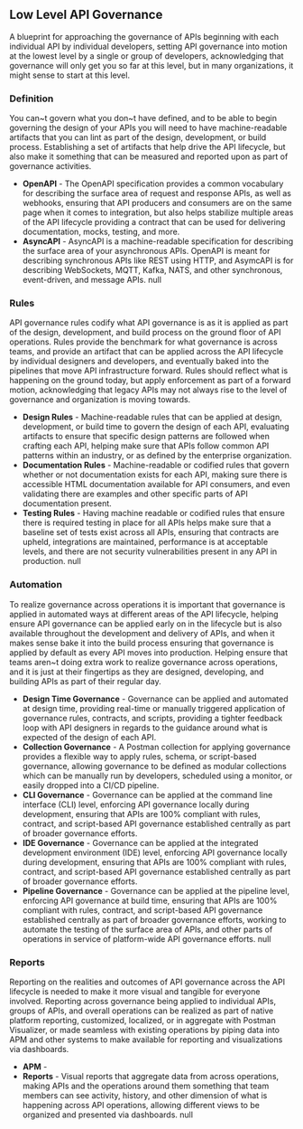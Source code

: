 ## Low Level API Governance 
A blueprint for approaching the governance of APIs beginning with each individual API by individual developers, setting API governance into motion at the lowest level by a single or group of developers, acknowledging that governance will only get you so far at this level, but in many organizations, it might sense to start at this level. 

### Definition 
You can~t govern what you don~t have defined, and to be able to begin governing the design of your APIs you will need to have machine-readable artifacts that you can lint as part of the design, development, or build process. Establishing a set of artifacts that help drive the API lifecycle, but also make it something that can be measured and reported upon as part of governance activities. 

- **OpenAPI** - The OpenAPI specification provides a common vocabulary for describing the surface area of request and response APIs, as well as webhooks, ensuring that API producers and consumers are on the same page when it comes to integration, but also helps stabilize multiple areas of the API lifecycle providing a contract that can be used for delivering documentation, mocks, testing, and more. 
- **AsyncAPI** - AsyncAPI is a machine-readable specification for describing the surface area of your asynchronous APIs. OpenAPI is meant for describing synchronous APIs like REST using HTTP, and AsymcAPI is for describing WebSockets, MQTT, Kafka, NATS, and other synchronous, event-driven, and message APIs. 
null 
### Rules 
API governance rules codify what API governance is as it is applied as part of the design, development, and build process on the ground floor of API operations. Rules provide the benchmark for what governance is across teams, and provide an artifact that can be applied across the API lifecycle by individual designers and developers, and eventually baked into the pipelines that move API infrastructure forward. Rules should reflect what is happening on the ground today, but apply enforcement as part of a forward motion, acknowledging that legacy APIs may not always rise to the level of governance and organization is moving towards. 

- **Design Rules** - Machine-readable rules that can be applied at design, development, or build time to govern the design of each API, evaluating artifacts to ensure that specific design patterns are followed when crafting each API, helping make sure that APIs follow common API patterns within an industry, or as defined by the enterprise organization. 
- **Documentation Rules** - Machine-readable or codified rules that govern whether or not documentation exists for each API, making sure there is accessible HTML documentation available for API consumers, and even validating there are examples and other specific parts of API documentation present. 
- **Testing Rules** - Having machine readable or codified rules that ensure there is required testing in place for all APIs helps make sure that a baseline set of tests exist across all APIs, ensuring that contracts are upheld, integrations are maintained, performance is at acceptable levels, and there are not security vulnerabilities present in any API in production. 
null 
### Automation 
To realize governance across operations it is important that governance is applied in automated ways at different areas of the API lifecycle, helping ensure API governance can be applied early on in the lifecycle but is also available throughout the development and delivery of APIs, and when it makes sense bake it into the build process ensuring that governance is applied by default as every API moves into production. Helping ensure that teams aren~t doing extra work to realize governance across operations, and it is just at their fingertips as they are designed, developing, and building APIs as part of their regular day. 

- **Design Time Governance** - Governance can be applied and automated at design time, providing real-time or manually triggered application of governance rules, contracts, and scripts, providing a tighter feedback loop with API designers in regards to the guidance around what is expected of the design of each API. 
- **Collection Governance** - A Postman collection for applying governance provides a flexible way to apply rules, schema, or script-based governance, allowing governance to be defined as modular collections which can be manually run by developers, scheduled using a monitor, or easily dropped into a CI/CD pipeline. 
- **CLI Governance** - Governance can be applied at the command line interface (CLI) level, enforcing API governance locally during development, ensuring that APIs are 100% compliant with rules, contract, and script-based API governance established centrally as part of broader governance efforts. 
- **IDE Governance** - Governance can be applied at the integrated development environment (IDE) level, enforcing API governance locally during development, ensuring that APIs are 100% compliant with rules, contract, and script-based API governance established centrally as part of broader governance efforts. 
- **Pipeline Governance** - Governance can be applied at the pipeline level, enforcing API governance at build time, ensuring that APIs are 100% compliant with rules, contract, and script-based API governance established centrally as part of broader governance efforts, working to automate the testing of the surface area of APIs, and other parts of operations in service of platform-wide API governance efforts. 
null 
### Reports 
Reporting on the realities and outcomes of API governance across the API lifecycle is needed to make it more visual and tangible for everyone involved. Reporting across governance being applied to individual APIs, groups of APIs, and overall operations can be realized as part of native platform reporting, customized, localized, or in aggregate with Postman Visualizer, or made seamless with existing operations by piping data into APM and other systems to make available for reporting and visualizations via dashboards. 

- **APM** -  
- **Reports** - Visual reports that aggregate data from across operations, making APIs and the operations around them something that team members can see activity, history, and other dimension of what is happening across API operations, allowing different views to be organized and presented via dashboards. 
null 
 
